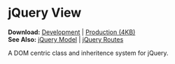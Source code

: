 jQuery View
===========
**Download:** [Development](https://github.com/syntacticx/viewjs/zipball/master) | [Production (4KB)](https://github.com/syntacticx/viewjs/raw/master/jquery.view.min.js)  
**See Also:** [jQuery Model](http://modeljs.com/) | [jQuery Routes](http://routesjs.com/)

A DOM centric class and inheritence system for jQuery.
